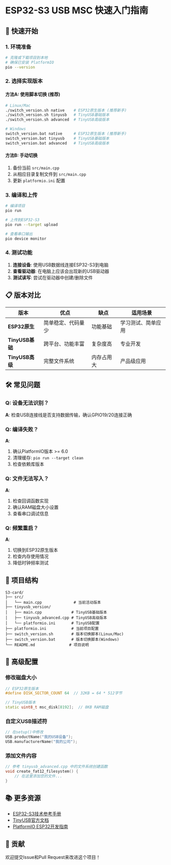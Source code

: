 # ESP32-S3 USB MSC 快速入门指南

## 🚀 快速开始

### 1. 环境准备
```bash
# 克隆或下载项目到本地
# 确保已安装 PlatformIO
pio --version
```

### 2. 选择实现版本

#### 方法A: 使用脚本切换 (推荐)
```bash
# Linux/Mac
./switch_version.sh native    # ESP32原生版本 (推荐新手)
./switch_version.sh tinyusb   # TinyUSB基础版本
./switch_version.sh advanced  # TinyUSB高级版本

# Windows
switch_version.bat native     # ESP32原生版本 (推荐新手)
switch_version.bat tinyusb    # TinyUSB基础版本
switch_version.bat advanced   # TinyUSB高级版本
```

#### 方法B: 手动切换
1. 备份当前 `src/main.cpp`
2. 从相应目录复制文件到 `src/main.cpp`
3. 更新 `platformio.ini` 配置

### 3. 编译和上传
```bash
# 编译项目
pio run

# 上传到ESP32-S3
pio run --target upload

# 查看串口输出
pio device monitor
```

### 4. 测试功能
1. **连接设备**: 使用USB数据线连接ESP32-S3到电脑
2. **查看驱动器**: 在电脑上应该会出现新的USB驱动器
3. **测试读写**: 尝试在驱动器中创建/删除文件

## 📋 版本对比

| 版本 | 优点 | 缺点 | 适用场景 |
|------|------|------|----------|
| **ESP32原生** | 简单稳定、代码量少 | 功能基础 | 学习测试、简单应用 |
| **TinyUSB基础** | 跨平台、功能丰富 | 复杂度高 | 专业开发 |
| **TinyUSB高级** | 完整文件系统 | 内存占用大 | 产品级应用 |

## 🛠️ 常见问题

### Q: 设备无法识别？
**A**: 检查USB连接线是否支持数据传输，确认GPIO19/20连接正确

### Q: 编译失败？
**A**: 
1. 确认PlatformIO版本 >= 6.0
2. 清理缓存: `pio run --target clean`
3. 检查依赖库版本

### Q: 文件无法写入？
**A**: 
1. 检查回调函数实现
2. 确认RAM磁盘大小设置
3. 查看串口调试信息

### Q: 频繁重启？
**A**: 
1. 切换到ESP32原生版本
2. 检查内存使用情况
3. 降低时钟频率测试

## 📁 项目结构
```
S3-card/
├── src/
│   └── main.cpp              # 当前活动版本
├── tinyusb_version/
│   ├── main.cpp             # TinyUSB基础版本
│   ├── tinyusb_advanced.cpp # TinyUSB高级版本
│   └── platformio.ini       # TinyUSB配置
├── platformio.ini           # 当前项目配置
├── switch_version.sh        # 版本切换脚本(Linux/Mac)
├── switch_version.bat       # 版本切换脚本(Windows)
└── README.md               # 项目说明
```

## 🔧 高级配置

### 修改磁盘大小
```cpp
// ESP32原生版本
#define DISK_SECTOR_COUNT 64  // 32KB = 64 * 512字节

// TinyUSB版本
static uint8_t msc_disk[8192];  // 8KB RAM磁盘
```

### 自定义USB描述符
```cpp
// 在setup()中修改
USB.productName("我的USB设备");
USB.manufacturerName("我的公司");
```

### 添加文件内容
```cpp
// 参考 tinyusb_advanced.cpp 中的文件系统创建函数
void create_fat12_filesystem() {
    // 在这里添加您的文件...
}
```

## 📚 更多资源

- [ESP32-S3技术参考手册](https://docs.espressif.com/projects/esp-idf/en/latest/esp32s3/)
- [TinyUSB官方文档](https://docs.tinyusb.org/)
- [PlatformIO ESP32开发指南](https://docs.platformio.org/en/latest/platforms/espressif32.html)

## 🤝 贡献

欢迎提交Issue和Pull Request来改进这个项目！
